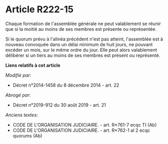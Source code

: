 # Article R222-15

Chaque formation de l'assemblée générale ne peut valablement se réunir que si la moitié au moins de ses membres est présente
ou représentée.

Si le quorum prévu à l'alinéa précédent n'est pas atteint, l'assemblée est à nouveau convoquée dans un délai minimum de huit
jours, ne pouvant excéder un mois, sur le même ordre du jour. Elle peut alors valablement délibérer si un tiers au moins de
ses membres est présent ou représenté.

**Liens relatifs à cet article**

_Modifié par_:

  - Décret n°2014-1458 du 8 décembre 2014 - art. 22

_Abrogé par_:

  - Décret n°2019-912 du 30 août 2019 - art. 21

_Anciens textes_:

  - CODE DE L'ORGANISATION JUDICIAIRE. - art. R*761-7 ecqc TI (Ab)
  - CODE DE L'ORGANISATION JUDICIAIRE. - art. R*762-1 al 2 ecqc quorums (Ab)
